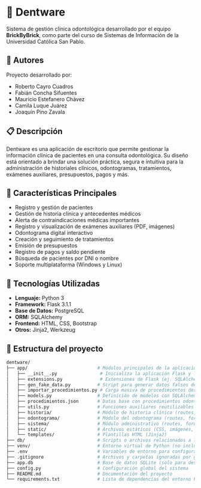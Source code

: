 # 🦷 Dentware

Sistema de gestión clínica odontológica desarrollado por el equipo **BrickByBrick**, como parte del curso de Sistemas de Información de la Universidad Católica San Pablo.

## 👥 Autores
Proyecto desarrollado por:
- Roberto Cayro Cuadros
- Fabián Concha Sifuentes
- Mauricio Estefanero Chávez
- Camila Luque Juárez
- Joaquín Pino Zavala

## 📋 Descripción

Dentware es una aplicación de escritorio que permite gestionar la información clínica de pacientes en una consulta odontológica. Su diseño está orientado a brindar una solución práctica, segura e intuitiva para la administración de historiales clínicos, odontogramas, tratamientos, exámenes auxiliares, presupuestos, pagos y más.

## 🚀 Características Principales

- Registro y gestión de pacientes
- Gestión de historia clínica y antecedentes médicos
- Alerta de contraindicaciones médicas importantes
- Registro y visualización de exámenes auxiliares (PDF, imágenes)
- Odontograma digital interactivo
- Creación y seguimiento de tratamientos
- Emisión de presupuestos
- Registro de pagos y saldo pendiente
- Búsqueda de pacientes por DNI o nombre
- Soporte multiplataforma (Windows y Linux)

## 🧠 Tecnologías Utilizadas

- **Lenguaje:** Python 3
- **Framework:** Flask 3.1.1
- **Base de Datos:** PostgreSQL
- **ORM:** SQLAlchemy
- **Frontend:** HTML, CSS, Bootstrap
- **Otros:** Jinja2, Werkzeug

## 📁 Estructura del proyecto
```bash
dentware/
├── app/                          # Módulos principales de la aplicación
│   ├── __init__.py                # Inicializa la aplicación Flask y los blueprints
│   ├── extensions.py              # Extensiones de Flask (ej. SQLAlchemy, Migrate)
│   ├── gen_fake_data.py          # Script para generar datos falsos de prueba
│   ├── importar_procedimientos.py # Carga masiva de procedimientos desde JSON
│   ├── models.py                 # Definición de modelos con SQLAlchemy
│   ├── procedimientos.json       # Datos base con procedimientos odontológicos
│   ├── utils.py                  # Funciones auxiliares reutilizables
│   ├── historia/                 # Módulo de historia clínica (routes, forms)
│   ├── odontograma/              # Módulo del odontograma (routes, forms)
│   ├── sistema/                  # Módulo administrativo (routes, forms)
│   ├── static/                   # Archivos estáticos (CSS, imágenes, JS)
│   └── templates/                # Plantillas HTML (Jinja2)
├── db/                           # Scripts o archivos relacionados a la base de datos
├── venv/                         # Entorno virtual de Python (no incluir en control de versiones)
├── .env                          # Variables de entorno para configuración
├── .gitignore                    # Archivos y carpetas ignoradas por git
├── app.db                        # Base de datos SQLite (solo para desarrollo)
├── config.py                     # Configuración global del sistema
├── README.md                     # Documentación del proyecto
└── requirements.txt              # Lista de dependencias del entorno Python

```
